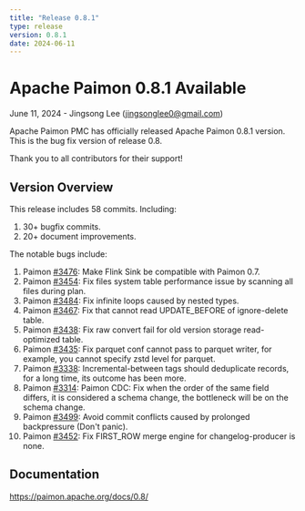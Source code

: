 ```yaml
---
title: "Release 0.8.1"
type: release
version: 0.8.1
date: 2024-06-11
---
```


# Apache Paimon 0.8.1 Available

June 11, 2024 - Jingsong Lee (jingsonglee0@gmail.com)

Apache Paimon PMC has officially released Apache Paimon 0.8.1 version. This is the bug fix version of release 0.8.

Thank you to all contributors for their support!

## Version Overview

This release includes 58 commits. Including:
1. 30+ bugfix commits.
2. 20+ document improvements.

The notable bugs include:
1. Paimon [#3476](https://github.com/apache/paimon/pull/3476): Make Flink Sink be compatible with Paimon 0.7.
2. Paimon [#3454](https://github.com/apache/paimon/pull/3454): Fix files system table performance issue by scanning all files during plan.
3. Paimon [#3484](https://github.com/apache/paimon/pull/3484): Fix infinite loops caused by nested types.
4. Paimon [#3467](https://github.com/apache/paimon/pull/3467): Fix that cannot read UPDATE_BEFORE of ignore-delete table.
5. Paimon [#3438](https://github.com/apache/paimon/pull/3438): Fix raw convert fail for old version storage read-optimized table.
6. Paimon [#3435](https://github.com/apache/paimon/pull/3435): Fix parquet conf cannot pass to parquet writer, for example, you cannot specify zstd level for parquet.
7. Paimon [#3338](https://github.com/apache/paimon/pull/3338): Incremental-between tags should deduplicate records, for a long time, its outcome has been more.
8. Paimon [#3314](https://github.com/apache/paimon/pull/3314): Paimon CDC: Fix when the order of the same field differs, it is considered a schema change, the bottleneck will be on the schema change.
9. Paimon [#3499](https://github.com/apache/paimon/pull/3499): Avoid commit conflicts caused by prolonged backpressure (Don't panic).
10. Paimon [#3452](https://github.com/apache/paimon/pull/3452): Fix FIRST_ROW merge engine for changelog-producer is none.

## Documentation

https://paimon.apache.org/docs/0.8/
